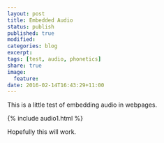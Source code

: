 ```yaml
---
layout: post
title: Embedded Audio
status: publish
published: true
modified:
categories: blog
excerpt:
tags: [test, audio, phonetics]
share: true
image:
  feature:
date: 2016-02-14T16:43:29+11:00
---
```

 
This is a little test of embedding audio in webpages.
 

{% include audio1.html %}

 
Hopefully this will work.
 
